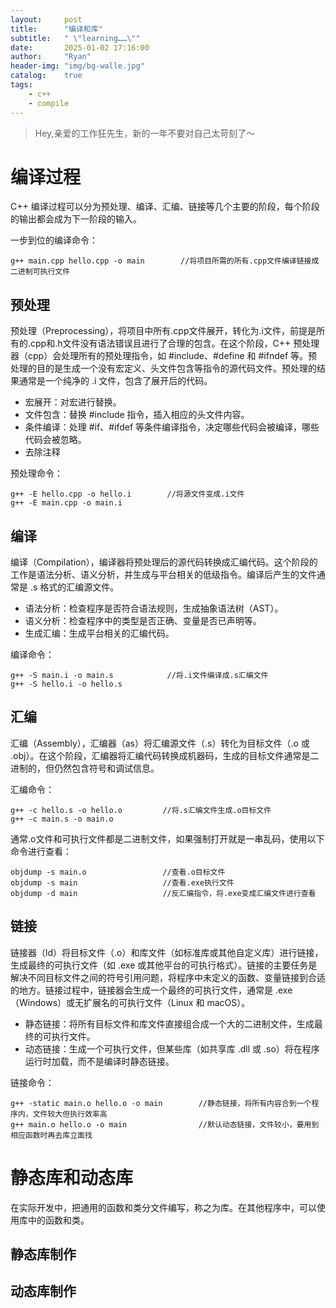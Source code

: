 ```yaml
---
layout:     post
title:      "编译和库"
subtitle:   " \"learning……\""
date:       2025-01-02 17:16:00
author:     "Ryan"
header-img: "img/bg-walle.jpg"
catalog:    true
tags:
    - c++
    - compile
---
```


> Hey,亲爱的工作狂先生，新的一年不要对自己太苛刻了～

# 编译过程  
C++ 编译过程可以分为预处理、编译、汇编、链接等几个主要的阶段，每个阶段的输出都会成为下一阶段的输入。

一步到位的编译命令：
````
g++ main.cpp hello.cpp -o main        //将项目所需的所有.cpp文件编译链接成二进制可执行文件
````

## 预处理  
预处理（Preprocessing），将项目中所有.cpp文件展开，转化为.i文件，前提是所有的.cpp和.h文件没有语法错误且进行了合理的包含。在这个阶段，C++ 预处理器（cpp）会处理所有的预处理指令，如 #include、#define 和 #ifndef 等。预处理的目的是生成一个没有宏定义、头文件包含等指令的源代码文件。预处理的结果通常是一个纯净的 .i 文件，包含了展开后的代码。

* 宏展开：对宏进行替换。
* 文件包含：替换 #include 指令，插入相应的头文件内容。
* 条件编译：处理 #if、#ifdef 等条件编译指令，决定哪些代码会被编译，哪些代码会被忽略。
* 去除注释

预处理命令：
````
g++ -E hello.cpp -o hello.i        //将源文件变成.i文件
g++ -E main.cpp -o main.i
````

## 编译  
编译（Compilation），编译器将预处理后的源代码转换成汇编代码。这个阶段的工作是语法分析、语义分析，并生成与平台相关的低级指令。编译后产生的文件通常是 .s 格式的汇编源文件。  

* 语法分析：检查程序是否符合语法规则，生成抽象语法树（AST）。
* 语义分析：检查程序中的类型是否正确、变量是否已声明等。
* 生成汇编：生成平台相关的汇编代码。

编译命令：
````
g++ -S main.i -o main.s            //将.i文件编译成.s汇编文件
g++ -S hello.i -o hello.s
````

## 汇编  
汇编（Assembly），汇编器（as）将汇编源文件（.s）转化为目标文件（.o 或 .obj）。在这个阶段，汇编器将汇编代码转换成机器码，生成的目标文件通常是二进制的，但仍然包含符号和调试信息。

汇编命令：
````
g++ -c hello.s -o hello.o         //将.s汇编文件生成.o目标文件
g++ -c main.s -o main.o
````

通常.o文件和可执行文件都是二进制文件，如果强制打开就是一串乱码，使用以下命令进行查看：
````
objdump -s main.o                 //查看.o目标文件
objdump -s main                   //查看.exe执行文件
objdump -d main                   //反汇编指令，将.exe变成汇编文件进行查看
````

## 链接  
链接器（ld）将目标文件（.o）和库文件（如标准库或其他自定义库）进行链接，生成最终的可执行文件（如 .exe 或其他平台的可执行格式）。链接的主要任务是解决不同目标文件之间的符号引用问题，将程序中未定义的函数、变量链接到合适的地方。链接过程中，链接器会生成一个最终的可执行文件，通常是 .exe（Windows）或无扩展名的可执行文件（Linux 和 macOS）。

* 静态链接：将所有目标文件和库文件直接组合成一个大的二进制文件，生成最终的可执行文件。
* 动态链接：生成一个可执行文件，但某些库（如共享库 .dll 或 .so）将在程序运行时加载，而不是编译时静态链接。

链接命令：
````
g++ -static main.o hello.o -o main        //静态链接，将所有内容合到一个程序内，文件较大但执行效率高  
g++ main.o hello.o -o main                //默认动态链接，文件较小，要用到相应函数时再去库立面找  
````


# 静态库和动态库  
在实际开发中，把通用的函数和类分文件编写，称之为库。在其他程序中，可以使用库中的函数和类。
## 静态库制作  
## 动态库制作  













